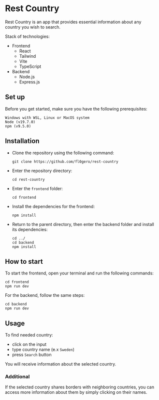 # Rest Country

Rest Country is an app that provides essential information about any country you wish to search.

Stack of technologies:

- Frontend
  - React
  - Tailwind
  - Vite
  - TypeScript
- Backend
  - Node.js
  - Express.js

## Set up

Before you get started, make sure you have the following prerequisites:

```
Windows with WSL, Linux or MacOS system
Node (v19.7.0)
npm (v9.5.0)
```

## Installation

- Clone the repository using the following command:

  ```
  git clone https://github.com/fl0gero/rest-country
  ```

- Enter the repository directory:
  ```
  cd rest-country
  ```
- Enter the `frontend` folder:
  ```
  cd frontend
  ```
- Install the dependencies for the frontend:
  ```
  npm install
  ```
- Return to the parent directory, then enter the backend folder and install its dependencies:
  ```
  cd ../
  cd backend
  npm install
  ```

## How to start

To start the frontend, open your terminal and run the following commands:

```
cd frontend
npm run dev
```

For the backend, follow the same steps:

```
cd backend
npm run dev
```

## Usage

To find needed country:

- click on the input
- type country name (e.x `Sweden`)
- press `Search` button

You will receive information about the selected country.

### Additional

If the selected country shares borders with neighboring countries, you can access more information about them by simply clicking on their names.
